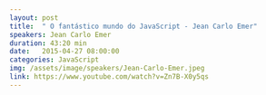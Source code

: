 ```yaml
---
layout: post
title:  " O fantástico mundo do JavaScript - Jean Carlo Emer"
speakers: Jean Carlo Emer
duration: 43:20 min
date:   2015-04-27 08:00:00
categories: JavaScript
img: /assets/image/speakers/Jean-Carlo-Emer.jpeg
link: https://www.youtube.com/watch?v=Zn7B-X0y5qs
---
```


